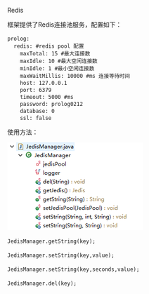 Redis

框架提供了Redis连接池服务，配置如下：

```
prolog:
  redis: #redis pool 配置
    maxTotal: 15 #最大连接数
    maxIdle: 10 #最大空闲连接数
    minIdle: 1 #最小空闲连接数
    maxWaitMillis: 10000 #ms 连接等待时间
    host: 127.0.0.1
    port: 6379
    timeout: 5000 #ms
    password: prolog0212
    database: 0
    ssl: false
```

使用方法：

![](/assets/import9.png)

```
JedisManager.getString(key);

JedisManager.setString(key,value);

JedisManager.setString(key,seconds,value);

JedisManager.del(key);
```



